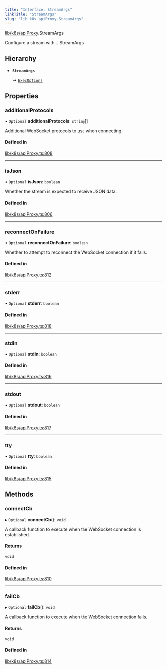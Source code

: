 ```yaml
---
title: "Interface: StreamArgs"
linkTitle: "StreamArgs"
slug: "lib_k8s_apiProxy.StreamArgs"
---
```


[lib/k8s/apiProxy](../modules/lib_k8s_apiProxy.md).StreamArgs

Configure a stream with... StreamArgs.

## Hierarchy

- **`StreamArgs`**

  ↳ [`ExecOptions`](lib_k8s_pod.ExecOptions.md)

## Properties

### additionalProtocols

• `Optional` **additionalProtocols**: `string`[]

Additional WebSocket protocols to use when connecting.

#### Defined in

[lib/k8s/apiProxy.ts:808](https://github.com/headlamp-k8s/headlamp/blob/1ae27053/frontend/src/lib/k8s/apiProxy.ts#L808)

___

### isJson

• `Optional` **isJson**: `boolean`

Whether the stream is expected to receive JSON data.

#### Defined in

[lib/k8s/apiProxy.ts:806](https://github.com/headlamp-k8s/headlamp/blob/1ae27053/frontend/src/lib/k8s/apiProxy.ts#L806)

___

### reconnectOnFailure

• `Optional` **reconnectOnFailure**: `boolean`

Whether to attempt to reconnect the WebSocket connection if it fails.

#### Defined in

[lib/k8s/apiProxy.ts:812](https://github.com/headlamp-k8s/headlamp/blob/1ae27053/frontend/src/lib/k8s/apiProxy.ts#L812)

___

### stderr

• `Optional` **stderr**: `boolean`

#### Defined in

[lib/k8s/apiProxy.ts:818](https://github.com/headlamp-k8s/headlamp/blob/1ae27053/frontend/src/lib/k8s/apiProxy.ts#L818)

___

### stdin

• `Optional` **stdin**: `boolean`

#### Defined in

[lib/k8s/apiProxy.ts:816](https://github.com/headlamp-k8s/headlamp/blob/1ae27053/frontend/src/lib/k8s/apiProxy.ts#L816)

___

### stdout

• `Optional` **stdout**: `boolean`

#### Defined in

[lib/k8s/apiProxy.ts:817](https://github.com/headlamp-k8s/headlamp/blob/1ae27053/frontend/src/lib/k8s/apiProxy.ts#L817)

___

### tty

• `Optional` **tty**: `boolean`

#### Defined in

[lib/k8s/apiProxy.ts:815](https://github.com/headlamp-k8s/headlamp/blob/1ae27053/frontend/src/lib/k8s/apiProxy.ts#L815)

## Methods

### connectCb

▸ `Optional` **connectCb**(): `void`

A callback function to execute when the WebSocket connection is established.

#### Returns

`void`

#### Defined in

[lib/k8s/apiProxy.ts:810](https://github.com/headlamp-k8s/headlamp/blob/1ae27053/frontend/src/lib/k8s/apiProxy.ts#L810)

___

### failCb

▸ `Optional` **failCb**(): `void`

A callback function to execute when the WebSocket connection fails.

#### Returns

`void`

#### Defined in

[lib/k8s/apiProxy.ts:814](https://github.com/headlamp-k8s/headlamp/blob/1ae27053/frontend/src/lib/k8s/apiProxy.ts#L814)
